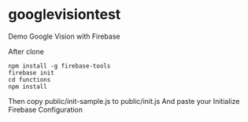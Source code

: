 # googlevisiontest
Demo Google Vision with Firebase

After clone
```
npm install -g firebase-tools
firebase init
cd functions
npm install
```
Then copy public/init-sample.js to public/init.js
And paste your Initialize Firebase Configuration
